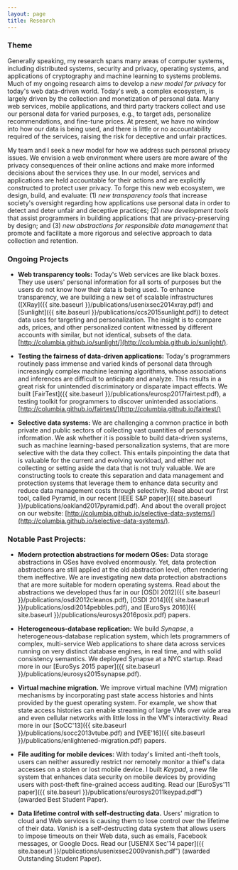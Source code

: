 ```yaml
---
layout: page
title: Research
---
```


### Theme

Generally speaking, my research spans many areas of computer systems, including distributed systems,
security and privacy, operating systems, and applications of cryptography and machine learning to systems problems.
Much of my ongoing research aims to develop a *new model for privacy* for today's web data-driven world.
Today's web, a complex ecosystem, is largely driven by the collection and monetization of personal data.
Many web services, mobile applications, and third party trackers collect and use our personal data for varied purposes, e.g., to target
ads, personalize recommendations, and fine-tune prices.
At present, we have no window into how our data is being used, and there is little or no accountability required of the services, raising the risk for deceptive and unfair practices.

My team and I seek a new model for how we address such personal privacy issues.
We envision a web environment where users are more aware of the privacy consequences of their online actions and make more informed decisions about the services they use.
In our model, services and applications are held accountable for their actions and are explicitly constructed to protect user privacy.
To forge this new web ecosystem, we design, build, and evaluate:
(1) *new transparency tools* that increase society's oversight regarding how applications use personal data in order to detect and deter
unfair and deceptive practices;
(2) *new development tools* that assist programmers in building applications that are privacy-preserving by design; and
(3) *new abstractions for responsible data management* that promote and facilitate a more rigorous and selective approach to data collection
and retention.


### Ongoing Projects

* **Web transparency tools:**
  Today's Web services are like black boxes. They use users' personal
information for all sorts of purposes but the users do not know how their data is being used.
To enhance transparency, we are building a new set of scalable infrastructures
([XRay]({{ site.baseurl }}/publications/usenixsec2014xray.pdf) and
[Sunlight]({{ site.baseurl }}/publications/ccs2015sunlight.pdf)) to detect data uses for
targeting and personalization. The insight is to compare ads, prices, and other personalized
content witnessed by different accounts with similar, but not identical, subsets of the data.
[http://columbia.github.io/sunlight/](http://columbia.github.io/sunlight/).

* **Testing the fairness of data-driven applications:**
  Today's programmers routinely pass immense and varied kinds of personal
  data through increasingly complex machine learning algorithms, whose
  associations and inferences are difficult to anticipate and analyze.
  This results in a great risk for unintended discriminatory or disparate
  impact effects.
  We built [FairTest]({{ site.baseurl }}/publications/eurosp2017fairtest.pdf), a
  testing toolkit for programmers to discover unintended associations.
  [http://columbia.github.io/fairtest/](http://columbia.github.io/fairtest/)

* **Selective data systems:**
  We are challenging a common practice in both private and public sectors of collecting vast
quantities of personal information. We ask whether it is possible to build data-driven systems,
such as machine learning-based personalization systems, that are more selective with the data
they collect. This entails pinpointing the data that is valuable for the current and evolving
workload, and either not collecting or setting aside the data that is not truly valuable.
We are constructing tools to create this separation and data management and protection systems
that leverage them to enhance data security and reduce data management costs through selectivity.
Read about our first tool, called Pyramid, in our recent [IEEE S&P paper]({{ site.baseurl }}/publications/oakland2017pyramid.pdf).
And about the overall project on our website: [http://columbia.github.io/selective-data-systems/](http://columbia.github.io/selective-data-systems/).


### Notable Past Projects:

* **Modern protection abstractions for modern OSes:**
Data storage abstractions in OSes have
evolved enormously. Yet, data protection abstractions are still applied at the old abstraction
level, often rendering them ineffective. We are investigating new data protection abstractions
that are more suitable for modern operating systems.
Read about the abstractions we developed thus far in our [OSDI 2012]({{ site.baseurl }}/publications/osdi2012cleanos.pdf),
[OSDI 2014]({{ site.baseurl }}/publications/osdi2014pebbles.pdf), and [EuroSys 2016]({{ site.baseurl }}/publications/eurosys2016posix.pdf)
papers.

* **Heterogeneous-database replication:**
  We build <i>Synapse</i>, a heterogeneous-database replication system,
  which lets programmers of complex, multi-service Web applications to share
  data across services running on very distinct database engines, in real time,
  and with solid consistency semantics.
  We deployed Synapse at a NYC startup.
  Read more in our [EuroSys 2015 paper]({{ site.baseurl }}/publications/eurosys2015synapse.pdf).

* **Virtual machine migration.**
  We improve virtual machine (VM) migration mechanisms
  by incorporating past state access histories and hints provided
  by the guest operating system.
  For example, we show that state access histories can enable streaming of
  large VMs over wide area and even cellular networks with little loss in the
  VM's interactivity.
  Read more in our [SoCC'13]({{ site.baseurl }}/publications/socc2013vtube.pdf) and
  [VEE'16]({{ site.baseurl }}/publications/enlightened-migration.pdf) papers.

* **File auditing for mobile devices:**
  With today's limited anti-theft tools, users can neither assuredly restrict nor
  remotely monitor a thief's data accesses on a stolen or lost mobile device. I
  built <i>Keypad</i>, a new file system that enhances data security on
  mobile devices by providing users with post-theft fine-grained access auditing.
  Read our [EuroSys'11 paper]({{ site.baseurl }}/publications/eurosys2011keypad.pdf")
  (awarded Best Student Paper).

* **Data lifetime control with self-destructing data.**
  Users' migration to cloud and Web services is causing them to lose
  control over the lifetime of their data. <i>Vanish</i> is a self-destructing data
  system that allows users to impose timeouts on their Web data, such as emails,
  Facebook messages, or Google Docs.
  Read our [USENIX Sec'14 paper]({{ site.baseurl }}/publications/usenixsec2009vanish.pdf")
  (awarded Outstanding Student Paper).

